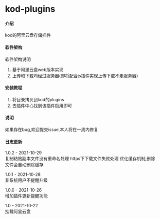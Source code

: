 # kod-plugins

#### 介绍
kod的阿里云盘存储插件

#### 软件架构
软件架构说明
1. 基于阿里云盘web版本实现
2. 上传和下载均经过服务器(即将配合js插件实现上传下载不走服务器)

#### 安装教程

1.  将目录拷贝到kod的plugins
2.  去插件中心找到该插件启用即可

#### 说明
 如果存在bug,欢迎提交issue,本人将在一周内修复

#### 日志更新
1.0.2 - 2021-10-29  
复制粘贴副本文件没有重命名处理
https下下载文件失败处理
优化缓存机制,删除文件会自动删除缓存
  
1.0.1 - 2021-10-28  
非系统用户不提醒升级  

1.0.0 - 2021-10-26  
增加插件更新提醒功能  

1.0 - 2021-10-22  
挂载阿里云盘  
